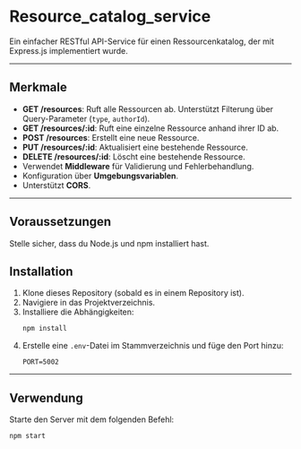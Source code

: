 # Resource_catalog_service

Ein einfacher RESTful API-Service für einen Ressourcenkatalog, der mit Express.js implementiert wurde.

---

## Merkmale

* **GET /resources**: Ruft alle Ressourcen ab. Unterstützt Filterung über Query-Parameter (`type`, `authorId`).
* **GET /resources/:id**: Ruft eine einzelne Ressource anhand ihrer ID ab.
* **POST /resources**: Erstellt eine neue Ressource.
* **PUT /resources/:id**: Aktualisiert eine bestehende Ressource.
* **DELETE /resources/:id**: Löscht eine bestehende Ressource.
* Verwendet **Middleware** für Validierung und Fehlerbehandlung.
* Konfiguration über **Umgebungsvariablen**.
* Unterstützt **CORS**.

---

## Voraussetzungen

Stelle sicher, dass du Node.js und npm installiert hast.

## Installation

1.  Klone dieses Repository (sobald es in einem Repository ist).
2.  Navigiere in das Projektverzeichnis.
3.  Installiere die Abhängigkeiten:
    ```sh
    npm install
    ```
4.  Erstelle eine `.env`-Datei im Stammverzeichnis und füge den Port hinzu:
    ```
    PORT=5002
    ```

---

## Verwendung

Starte den Server mit dem folgenden Befehl:
```sh
npm start

